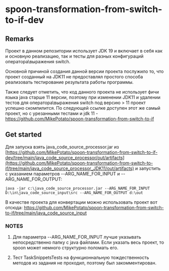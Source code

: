 # spoon-transformation-from-switch-to-if-dev

## Remarks
Проект в данном репозитории использует JDK 19 и включает в себя как и основную реализацию, так и тесты для разных конфигураций оператора\выражения switch. 

Основной причиной создания данной версии проекта послужило то, что проект созданный на JDK11 не предоставлял простого способа реализовать тестирование результата работы программы. 

Также следует отметить, что код данного проекта не использует фичи языка java старше 11 версии, поэтому при изменении JDK11 и удалении тестов для оператора\выражения switch под версию > 11 проект успешно скомпилится. По следующей ссылке доступен этот же самый проект, но с урезанными тестами и jdk 11 - https://github.com/MikePotato/spoon-transformation-from-switch-to-if

## Get started

Для запуска взять java_code_source_processor.jar из [https://github.com/MikePotato/spoon-transformation-from-switch-to-if-dev/tree/main/java_code_source_processor/out/artifacts](https://github.com/MikePotato/spoon-transformation-from-switch-to-if/tree/main/java_code_source_processor_JDK11/out/artifacts) и запустить с указанием параметров --ARG_NAME_FOR_INPUT и --ARG_NAME_FOR_OUTPUT:

```
java -jar c:\java_code_source_processor.jar --ARG_NAME_FOR_INPUT D:\in\java_code_source_input\src --ARG_NAME_FOR_OUTPUT d:\out
```

В качестве проекта для конвертации можно использовать проект вот отсюда: https://github.com/MikePotato/spoon-transformation-from-switch-to-if/tree/main/java_code_source_input

### NOTES 

1. Для параметра --ARG_NAME_FOR_INPUT лучше указывать непосредственно папку с java файлами. Если указать весь проект, то spoon может немного структурно поломать его. 

2. Тест TaskSnippetsTests на функционнальную тождественность методов из задания не проходил, поэтому был закомментирован.
